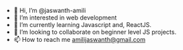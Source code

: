 - 👋 Hi, I’m @jaswanth-amili
- 👀 I’m interested in web development
- 🌱 I’m currently learning Javascript and, ReactJS.
- 💞️ I’m looking to collaborate on beginner level JS projects.
- 📫 How to reach me amilijaswanth@gmail.com

<!---
jaswanth-amili/jaswanth-amili is a ✨ special ✨ repository because its `README.md` (this file) appears on your GitHub profile.
You can click the Preview link to take a look at your changes.
--->
